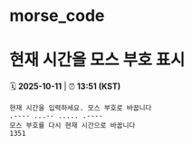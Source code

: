 # morse_code
# 현재 시간을 모스 부호 표시
<!-- MORSE_TIME_START -->
🗓️ **2025-10-11** | ⏰ **13:51 (KST)**

```
현재 시간을 입력하세요. 모스 부호로 바꿉니다
.---- ...-- ..... .----
모스 부호를 다시 현재 시간으로 바꿉니다
1351
```
<!-- MORSE_TIME_END -->
